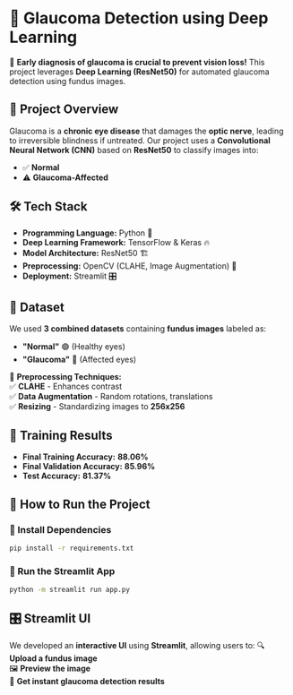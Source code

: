 # **📌 Glaucoma Detection using Deep Learning**
🔬 **Early diagnosis of glaucoma is crucial to prevent vision loss!** This project leverages **Deep Learning (ResNet50)** for automated glaucoma detection using fundus images.

## **🚀 Project Overview**
Glaucoma is a **chronic eye disease** that damages the **optic nerve**, leading to irreversible blindness if untreated. Our project uses a **Convolutional Neural Network (CNN)** based on **ResNet50** to classify images into:
- ✅ **Normal**  
- ⚠️ **Glaucoma-Affected**

## **🛠️ Tech Stack**
- **Programming Language:** Python 🐍  
- **Deep Learning Framework:** TensorFlow & Keras 🔥  
- **Model Architecture:** ResNet50 🏗️  
- **Preprocessing:** OpenCV (CLAHE, Image Augmentation) 📸  
- **Deployment:** Streamlit 🎛️  

## **📂 Dataset**
We used **3 combined datasets** containing **fundus images** labeled as:
- **"Normal"** 🟢 (Healthy eyes)
- **"Glaucoma"** 🔴 (Affected eyes)

📌 **Preprocessing Techniques:**  
✅ **CLAHE** - Enhances contrast  
✅ **Data Augmentation** - Random rotations, translations  
✅ **Resizing** - Standardizing images to **256x256**  

## **🔢 Training Results**
- **Final Training Accuracy:** **88.06%**
- **Final Validation Accuracy:** **85.96%**
- **Test Accuracy:** **81.37%**

## **📌 How to Run the Project**
### **🔧 Install Dependencies**
```sh
pip install -r requirements.txt
```

### **🏃 Run the Streamlit App**
```sh
python -m streamlit run app.py
```

## **🎛️ Streamlit UI**
We developed an **interactive UI** using **Streamlit**, allowing users to:
🔍 **Upload a fundus image**  
🖼️ **Preview the image**  
🧠 **Get instant glaucoma detection results**  





